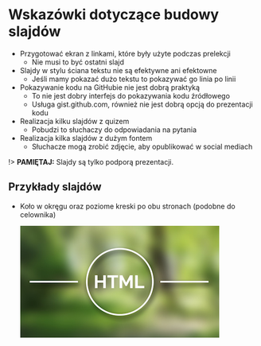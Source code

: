 # Wskazówki dotyczące budowy slajdów

* Przygotować ekran z linkami, które były użyte podczas prelekcji
    + Nie musi to być ostatni slajd
* Slajdy w stylu ściana tekstu nie są efektywne ani efektowne
    + Jeśli mamy pokazać dużo tekstu to pokazywać go linia po linii
* Pokazywanie kodu na GitHubie nie jest dobrą praktyką
    + To nie jest dobry interfejs do pokazywania kodu źródłowego
    + Usługa gist.github.com, również nie jest dobrą opcją do prezentacji kodu
* Realizacja kilku slajdów z quizem
    + Pobudzi to słuchaczy do odpowiadania na pytania
* Realizacja kilka slajdów z dużym fontem
    + Słuchacze mogą zrobić zdjęcie, aby opublikować w social mediach

!> **PAMIĘTAJ:** Slajdy są tylko podporą prezentacji.

## Przykłady slajdów

* Koło w okręgu oraz poziome kreski po obu stronach (podobne do celownika)

    ![](../images/example-slides/example-slides-1.jpg)
